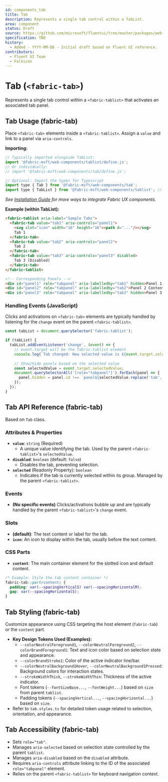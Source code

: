 ```yaml
---
id: components_tab
title: Tab
description: Represents a single tab control within a TabList.
area: component
status: Draft
source: https://github.com/microsoft/fluentui/tree/master/packages/web-components/src/tab
specification: TBD
history:
  - Added - YYYY-MM-DD - Initial draft based on Fluent UI reference.
contributors:
  - Fluent UI Team
  - Falkicon
---
```


# Tab (`<fabric-tab>`)

<!-- BEGIN-SECTION: Tab Overview -->
Represents a single tab control within a `<fabric-tablist>` that activates an associated tab panel.
<!-- END-SECTION: Tab Overview -->

<!-- BEGIN-SECTION: Tab Usage -->
## Tab Usage (fabric-tab)

Place `<fabric-tab>` elements inside a `<fabric-tablist>`. Assign a `value` and link to a panel via `aria-controls`.

**Importing:**

```javascript
// Typically imported alongside TabList:
import '@fabric-msft/web-components/tablist/define.js';
// Or individually:
// import '@fabric-msft/web-components/tab/define.js';

// Optional: Import the types for Typescript
import type { Tab } from '@fabric-msft/web-components/tab';
import type { TabList } from '@fabric-msft/web-components/tablist'; // Example context type
```

*See [Installation Guide](../../guides/installation.md) for more ways to integrate Fabric UX components.*

**Example (within TabList):**

```html
<fabric-tablist aria-label="Sample Tabs">
  <fabric-tab value="tab1" aria-controls="panel1">
    <svg slot="icon" width="16" height="16"><path d="..."/></svg>
    Tab 1
  </fabric-tab>
  <fabric-tab value="tab2" aria-controls="panel2">
    Tab 2
  </fabric-tab>
  <fabric-tab value="tab3" aria-controls="panel3" disabled>
    Tab 3 (Disabled)
  </fabric-tab>
</fabric-tablist>

<!-- Corresponding Panels -->
<div id="panel1" role="tabpanel" aria-labelledby="tab1" hidden>Panel 1 Content</div>
<div id="panel2" role="tabpanel" aria-labelledby="tab2">Panel 2 Content</div>
<div id="panel3" role="tabpanel" aria-labelledby="tab3" hidden>Panel 3 Content</div>
```

### Handling Events (JavaScript)

Clicks and activations on `<fabric-tab>` elements are typically handled by listening for the `change` event on the parent `<fabric-tablist>`.

```javascript
const tabList = document.querySelector('fabric-tablist');

if (tabList) {
  tabList.addEventListener('change', (event) => {
    // event.target will be the fabric-tablist element
    console.log(`Tab changed: New selected value is ${event.target.selectedValue}`);
    
    // Show/hide panels based on the selected value
    const selectedValue = event.target.selectedValue;
    document.querySelectorAll('[role="tabpanel"]').forEach(panel => {
      panel.hidden = panel.id !== `panel${selectedValue.replace('tab', '')}`; // Simple example
    });
  });
}
```
<!-- END-SECTION: Tab Usage -->

<!-- BEGIN-SECTION: Tab API -->
## Tab API Reference (fabric-tab)

Based on `Tab` class.

### Attributes & Properties

*   **`value`**: `string` (Required)
    *   A unique value identifying the tab. Used by the parent `<fabric-tablist>`'s `selectedValue`.
*   **`disabled`**: `boolean` (default: `false`)
    *   Disables the tab, preventing selection.
*   **`selected`** (Readonly Property): `boolean`
    *   Indicates if the tab is currently selected within its group. Managed by the parent `<fabric-tablist>`.

### Events

*   **(No specific events)** Clicks/activations bubble up and are typically handled by the parent `<fabric-tablist>`'s `change` event.

### Slots

*   **(default)**: The text content or label for the tab.
*   **`icon`**: An icon to display within the tab, usually before the text content.

### CSS Parts

*   **`content`**: The main container element for the slotted icon and default content.

```css
/* Example: Style the tab content container */
fabric-tab::part(content) {
  padding: var(--spacingVerticalS) var(--spacingHorizontalM);
  gap: var(--spacingHorizontalS);
}
```
<!-- END-SECTION: Tab API -->

<!-- BEGIN-SECTION: Tab Styling -->
## Tab Styling (fabric-tab)

Customize appearance using CSS targeting the host element (`fabric-tab`) or the `content` part.

*   **Key Design Tokens Used (Examples):**
    *   `--colorNeutralForeground1`, `--colorNeutralForeground2`, `--colorBrandForeground1`: Text and icon color based on selection state and appearance.
    *   `--colorBrandStroke1`: Color of the active indicator line/bar.
    *   `--colorNeutralBackground1Hover`, `--colorNeutralBackground1Pressed`: Background colors for interaction states.
    *   `--strokeWidthThick`, `--strokeWidthThin`: Thickness of the active indicator.
    *   Font tokens (`--fontSizeBase...`, `--fontWeight...`) based on `size` from parent `tablist`.
    *   Padding tokens (`--spacingVertical...`, `--spacingHorizontal...`) based on `size`.
*   Refer to `tab.styles.ts` for detailed token usage related to selection, orientation, and appearance.
<!-- END-SECTION: Tab Styling -->

<!-- BEGIN-SECTION: Tab Accessibility -->
## Tab Accessibility (fabric-tab)

*   Sets `role="tab"`.
*   Manages `aria-selected` based on selection state controlled by the parent `tablist`.
*   Manages `aria-disabled` based on the `disabled` attribute.
*   Requires `aria-controls` attribute linking to the ID of the associated `role="tabpanel"` element.
*   Relies on the parent `<fabric-tablist>` for keyboard navigation context.
<!-- END-SECTION: Tab Accessibility -->